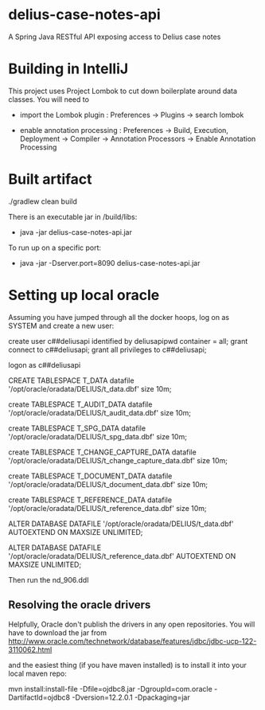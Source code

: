 # delius-case-notes-api
A Spring Java RESTful API exposing access to Delius case notes

# Building in IntelliJ
This project uses Project Lombok to cut down boilerplate around data classes.
You will need to 
- import the Lombok plugin : Preferences -> Plugins -> search lombok

- enable annotation processing : Preferences -> Build, Execution, Deployment -> Compiler -> Annotation Processors -> Enable Annotation Processing

# Built artifact
./gradlew clean build


There is an executable jar in /build/libs:
- java -jar delius-case-notes-api.jar

To run up on a specific port:
- java -jar -Dserver.port=8090 delius-case-notes-api.jar
 
# Setting up local oracle
Assuming you have jumped through all the docker hoops, log on as SYSTEM and create a new user:

create user c##deliusapi identified by deliusapipwd container = all;
grant connect to c##deliusapi;
grant all privileges to c##deliusapi;

logon as c##deliusapi

CREATE TABLESPACE T_DATA datafile '/opt/oracle/oradata/DELIUS/t_data.dbf' size 10m;

create TABLESPACE T_AUDIT_DATA datafile '/opt/oracle/oradata/DELIUS/t_audit_data.dbf' size 10m;

create TABLESPACE T_SPG_DATA datafile '/opt/oracle/oradata/DELIUS/t_spg_data.dbf' size 10m;

create TABLESPACE T_CHANGE_CAPTURE_DATA datafile '/opt/oracle/oradata/DELIUS/t_change_capture_data.dbf' size 10m;

create TABLESPACE T_DOCUMENT_DATA datafile '/opt/oracle/oradata/DELIUS/t_document_data.dbf' size 10m;

create TABLESPACE T_REFERENCE_DATA datafile '/opt/oracle/oradata/DELIUS/t_reference_data.dbf' size 10m;

ALTER DATABASE DATAFILE '/opt/oracle/oradata/DELIUS/t_data.dbf' AUTOEXTEND ON MAXSIZE UNLIMITED;

ALTER DATABASE DATAFILE '/opt/oracle/oradata/DELIUS/t_reference_data.dbf' AUTOEXTEND ON MAXSIZE UNLIMITED;

Then run the nd_906.ddl

## Resolving the oracle drivers
Helpfully, Oracle don't publish the drivers in any open repositories.
You will have to download the jar from 
http://www.oracle.com/technetwork/database/features/jdbc/jdbc-ucp-122-3110062.html

and the easiest thing (if you have maven installed) is to install it into your local maven repo:

mvn install:install-file -Dfile=ojdbc8.jar -DgroupId=com.oracle -DartifactId=ojdbc8 -Dversion=12.2.0.1 -Dpackaging=jar
